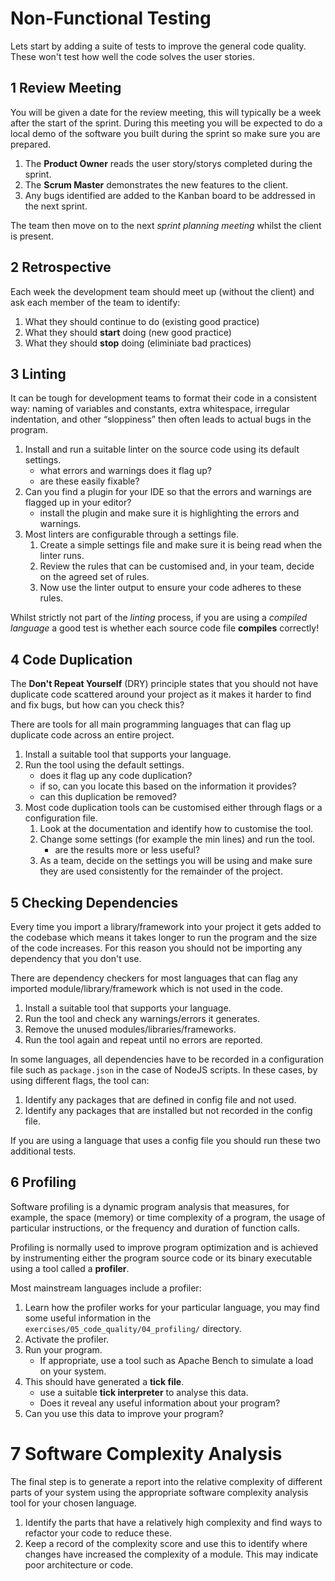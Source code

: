 
# Non-Functional Testing

Lets start by adding a suite of tests to improve the general code quality. These won't test how well the code solves the user stories.

## 1 Review Meeting

You will be given a date for the review meeting, this will typically be a week after the start of the sprint. During this meeting you will be expected to do a local demo of the software you built during the sprint so make sure you are prepared.

1. The **Product Owner** reads the user story/storys completed during the sprint.
2. The **Scrum Master** demonstrates the new features to the client.
3. Any bugs identified are added to the Kanban board to be addressed in the next sprint.

The team then move on to the next _sprint planning meeting_ whilst the client is present.

## 2 Retrospective

Each week the development team should meet up (without the client) and ask each member of the team to identify:

1. What they should continue to do (existing good practice)
2. What they should **start** doing (new good practice)
3. What they should **stop** doing (eliminiate bad practices)

## 3 Linting

It can be tough for development teams to format their code in a consistent way: naming of variables and constants, extra whitespace, irregular indentation, and other “sloppiness” then often leads to actual bugs in the program.

1. Install and run a suitable linter on the source code using its default settings.
    - what errors and warnings does it flag up?
    - are these easily fixable?
2. Can you find a plugin for your IDE so that the errors and warnings are flagged up in your editor?
    - install the plugin and make sure it is highlighting the errors and warnings.
3. Most linters are configurable through a settings file.
    1. Create a simple settings file and make sure it is being read when the linter runs.
    2. Review the rules that can be customised and, in your team, decide on the agreed set of rules.
    3. Now use the linter output to ensure your code adheres to these rules.

Whilst strictly not part of the _linting_ process, if you are using a _compiled language_ a good test is whether each source code file **compiles** correctly!

## 4 Code Duplication

The **Don't Repeat Yourself** (DRY) principle states that you should not have duplicate code scattered around your project as it makes it harder to find and fix bugs, but how can you check this?

There are tools for all main programming languages that can flag up duplicate code across an entire project.

1. Install a suitable tool that supports your language.
2. Run the tool using the default settings.
    - does it flag up any code duplication?
    - if so, can you locate this based on the information it provides?
    - can this duplication be removed?
3. Most code duplication tools can be customised either through flags or a configuration file.
    1. Look at the documentation and identify how to customise the tool.
    2. Change some settings (for example the min lines) and run the tool.
        - are the results more or less useful?
    3. As a team, decide on the settings you will be using and make sure they are used consistently for the remainder of the project.

## 5 Checking Dependencies

Every time you import a library/framework into your project it gets added to the codebase which means it takes longer to run the program and the size of the code increases. For this reason you should not be importing any dependency that you don't use.

There are dependency checkers for most languages that can flag any imported module/library/framework which is not used in the code.

1. Install a suitable tool that supports your language.
2. Run the tool and check any warnings/errors it generates.
3. Remove the unused modules/libraries/frameworks.
4. Run the tool again and repeat until no errors are reported.

In some languages, all dependencies have to be recorded in a configuration file such as `package.json` in the case of NodeJS scripts. In these cases, by using different flags, the tool can:

1. Identify any packages that are defined in config file and not used.
2. Identify any packages that are installed but not recorded in the config file.

If you are using a language that uses a config file you should run these two additional tests.

## 6 Profiling

Software profiling is a dynamic program analysis that measures, for example, the space (memory) or time complexity of a program, the usage of particular instructions, or the frequency and duration of function calls.

Profiling is normally used to improve program optimization and is achieved by instrumenting either the program source code or its binary executable using a tool called a **profiler**.

Most mainstream languages include a profiler:

1. Learn how the profiler works for your particular language, you may find some useful information in the `exercises/05_code_quality/04_profiling/` directory.
2. Activate the profiler.
3. Run your program.
    - If appropriate, use a tool such as Apache Bench to simulate a load on your system.
4. This should have generated a **tick file**.
    - use a suitable **tick interpreter** to analyse this data.
    - Does it reveal any useful information about your program?
5. Can you use this data to improve your program?

# 7 Software Complexity Analysis

The final step is to generate a report into the relative complexity of different parts of your system using the appropriate software complexity analysis tool for your chosen language.

1. Identify the parts that have a relatively high complexity and find ways to refactor your code to reduce these.
2. Keep a record of the complexity score and use this to identify where changes have increased the complexity of a module. This may indicate poor architecture or code.

